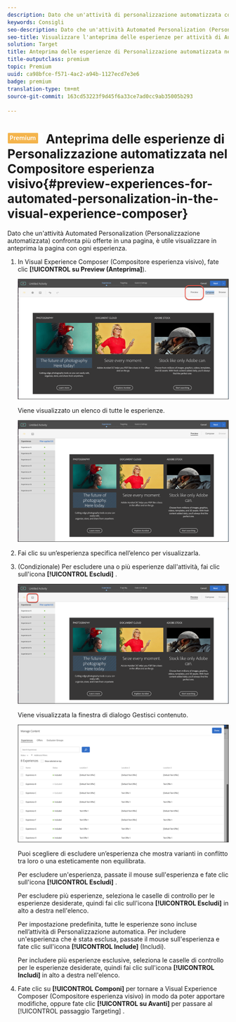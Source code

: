 ```yaml
---
description: Dato che un'attività di personalizzazione automatizzata confronta più offerte su una pagina, è utile visualizzare in anteprima la pagina con ogni esperienza.
keywords: Consigli
seo-description: Dato che un'attività Automated Personalization (Personalizzazione automatizzata) confronta più offerte in una pagina, è utile visualizzare in anteprima la pagina con ogni esperienza.
seo-title: Visualizzare l'anteprima delle esperienze per attività di Automated Personalization (Personalizzazione automatizzata) in Adobe Target Visual Experience Composer (Compositore esperienza automatizzata)
solution: Target
title: Anteprima delle esperienze di Personalizzazione automatizzata nel Compositore esperienza visivo
title-outputclass: premium
topic: Premium
uuid: ca98bfce-f571-4ac2-a94b-1127ecd7e3e6
badge: premium
translation-type: tm+mt
source-git-commit: 163cd53223f9d45f6a33ce7ad0cc9ab35005b293

---
```



# ![PREMIUM](/help/assets/premium.png) Anteprima delle esperienze di Personalizzazione automatizzata nel Compositore esperienza visivo{#preview-experiences-for-automated-personalization-in-the-visual-experience-composer}

Dato che un&#39;attività Automated Personalization (Personalizzazione automatizzata) confronta più offerte in una pagina, è utile visualizzare in anteprima la pagina con ogni esperienza.

1. In Visual Experience Composer (Compositore esperienza visivo), fate clic **[!UICONTROL su Preview (Anteprima]**).

   ![Icona Anteprima](/help/c-activities/t-automated-personalization/assets/preview.png)

   Viene visualizzato un elenco di tutte le esperienze.

   ![Anteprima esperienze](/help/c-activities/t-automated-personalization/assets/ap_preview-new.png)

1. Fai clic su un’esperienza specifica nell’elenco per visualizzarla.

1. (Condizionale) Per escludere una o più esperienze dall&#39;attività, fai clic sull&#39;icona **[!UICONTROL Escludi]** .

   ![Escludi icona](/help/c-activities/t-automated-personalization/assets/ap_exclude-new.png)

   Viene visualizzata la finestra di dialogo Gestisci contenuto.

   ![Gestisci contenuto, finestra di dialogo](/help/c-activities/t-automated-personalization/assets/preview-exclude.png)

   Puoi scegliere di escludere un’esperienza che mostra varianti in conflitto tra loro o una esteticamente non equilibrata.

   Per escludere un&#39;esperienza, passate il mouse sull&#39;esperienza e fate clic sull&#39;icona **[!UICONTROL Escludi]** .

   Per escludere più esperienze, seleziona le caselle di controllo per le esperienze desiderate, quindi fai clic sull&#39;icona **[!UICONTROL Escludi]** in alto a destra nell&#39;elenco.

   Per impostazione predefinita, tutte le esperienze sono incluse nell’attività di Personalizzazione automatica. Per includere un&#39;esperienza che è stata esclusa, passate il mouse sull&#39;esperienza e fate clic sull&#39;icona **[!UICONTROL Include]** (Includi).

   Per includere più esperienze esclusive, seleziona le caselle di controllo per le esperienze desiderate, quindi fai clic sull&#39;icona **[!UICONTROL Includi]** in alto a destra nell&#39;elenco.

1. Fate clic su **[!UICONTROL Componi]** per tornare a Visual Experience Composer (Compositore esperienza visivo) in modo da poter apportare modifiche, oppure fate clic **[!UICONTROL su Avanti]** per passare al [!UICONTROL passaggio Targeting] .
